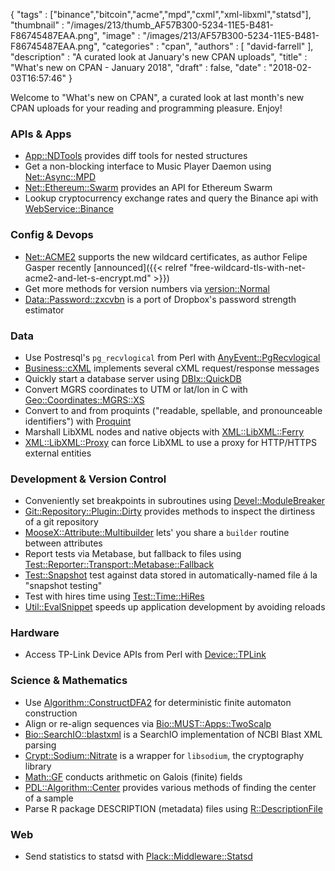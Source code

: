 {
   "tags" : ["binance","bitcoin","acme","mpd","cxml","xml-libxml","statsd"],
   "thumbnail" : "/images/213/thumb_AF57B300-5234-11E5-B481-F86745487EAA.png",
   "image" : "/images/213/AF57B300-5234-11E5-B481-F86745487EAA.png",
   "categories" : "cpan",
   "authors" : [
      "david-farrell"
   ],
   "description" : "A curated look at January's new CPAN uploads",
   "title" : "What's new on CPAN - January 2018",
   "draft" : false,
   "date" : "2018-02-03T16:57:46"
}


Welcome to "What's new on CPAN", a curated look at last month's new CPAN uploads for your reading and programming pleasure. Enjoy!

### APIs & Apps
* [App::NDTools](https://metacpan.org/pod/App::NDTools) provides diff tools for nested structures
* Get a non-blocking interface to Music Player Daemon using [Net::Async::MPD](https://metacpan.org/pod/Net::Async::MPD)
* [Net::Ethereum::Swarm](https://metacpan.org/pod/Net::Ethereum::Swarm) provides an API for Ethereum Swarm
* Lookup cryptocurrency exchange rates and query the Binance api with [WebService::Binance](https://metacpan.org/pod/WebService::Binance)


### Config & Devops
* [Net::ACME2](https://metacpan.org/pod/Net::ACME2) supports the new wildcard certificates, as author Felipe Gasper recently [announced]({{< relref "free-wildcard-tls-with-net-acme2-and-let-s-encrypt.md" >}})
* Get more methods for version numbers via [version::Normal](https://metacpan.org/pod/version::Normal)
* [Data::Password::zxcvbn](https://metacpan.org/pod/Data::Password::zxcvbn) is a port of Dropbox's password strength estimator


### Data
* Use Postresql's `pg_recvlogical` from Perl with [AnyEvent::PgRecvlogical](https://metacpan.org/pod/AnyEvent::PgRecvlogical)
* [Business::cXML](https://metacpan.org/pod/Business::cXML) implements several cXML request/response messages
* Quickly start a database server using [DBIx::QuickDB](https://metacpan.org/pod/DBIx::QuickDB)
* Convert MGRS coordinates to UTM or lat/lon in C with [Geo::Coordinates::MGRS::XS](https://metacpan.org/pod/Geo::Coordinates::MGRS::XS)
* Convert to and from proquints ("readable, spellable, and pronounceable identifiers") with [Proquint](https://metacpan.org/pod/Proquint)
* Marshall LibXML nodes and native objects with [XML::LibXML::Ferry](https://metacpan.org/pod/XML::LibXML::Ferry)
* [XML::LibXML::Proxy](https://metacpan.org/pod/XML::LibXML::Proxy) can force LibXML to use a proxy for HTTP/HTTPS external entities


### Development & Version Control
* Conveniently set breakpoints in subroutines using [Devel::ModuleBreaker](https://metacpan.org/pod/Devel::ModuleBreaker)
* [Git::Repository::Plugin::Dirty](https://metacpan.org/pod/Git::Repository::Plugin::Dirty) provides methods to inspect the dirtiness of a git repository
* [MooseX::Attribute::Multibuilder](https://metacpan.org/pod/MooseX::Attribute::Multibuilder) lets' you share a `builder` routine between attributes
* Report tests via Metabase, but fallback to files using [Test::Reporter::Transport::Metabase::Fallback](https://metacpan.org/pod/Test::Reporter::Transport::Metabase::Fallback)
* [Test::Snapshot](https://metacpan.org/pod/Test::Snapshot) test against data stored in automatically-named file á la "snapshot testing"
* Test with hires time using [Test::Time::HiRes](https://metacpan.org/pod/Test::Time::HiRes)
* [Util::EvalSnippet](https://metacpan.org/pod/Util::EvalSnippet) speeds up application development by avoiding reloads


### Hardware
* Access TP-Link Device APIs from Perl with [Device::TPLink](https://metacpan.org/pod/Device::TPLink)


### Science & Mathematics
* Use [Algorithm::ConstructDFA2](https://metacpan.org/pod/Algorithm::ConstructDFA2) for deterministic finite automaton construction
* Align or re-align sequences via [Bio::MUST::Apps::TwoScalp](https://metacpan.org/pod/Bio::MUST::Apps::TwoScalp)
* [Bio::SearchIO::blastxml](https://metacpan.org/pod/Bio::SearchIO::blastxml) is a SearchIO implementation of NCBI Blast XML parsing
* [Crypt::Sodium::Nitrate](https://metacpan.org/pod/Crypt::Sodium::Nitrate) is a wrapper for `libsodium`, the cryptography library
* [Math::GF](https://metacpan.org/pod/Math::GF) conducts arithmetic on Galois (finite) fields
* [PDL::Algorithm::Center](https://metacpan.org/pod/PDL::Algorithm::Center) provides various methods of finding the center of a sample
* Parse R package DESCRIPTION (metadata) files using [R::DescriptionFile](https://metacpan.org/pod/R::DescriptionFile)


### Web
* Send statistics to statsd with [Plack::Middleware::Statsd](https://metacpan.org/pod/Plack::Middleware::Statsd)


